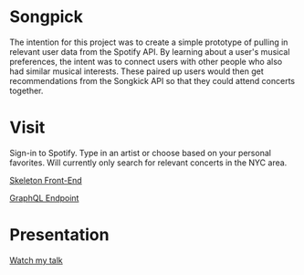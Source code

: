 # Songpick

The intention for this project was to create a simple prototype of pulling in relevant user data from the Spotify API. By learning about a user's musical preferences, the intent was to connect users with other people who also had similar musical interests. These paired up users would then get recommendations from the Songkick API so that they could attend concerts together.

# Visit

Sign-in to Spotify. Type in an artist or choose based on your personal favorites.
Will currently only search for relevant concerts in the NYC area.

[Skeleton Front-End](http://songpick-f.herokuapp.com/)

[GraphQL Endpoint](http://songpick-backend.herokuapp.com/graphql)

# Presentation
[Watch my talk](https://youtu.be/HE0oBScCF3Y)
